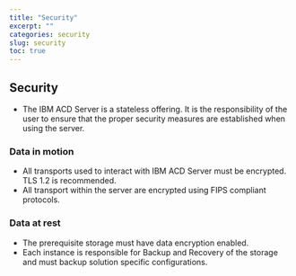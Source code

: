 ```yaml
---
title: "Security"
excerpt: ""
categories: security
slug: security
toc: true
---
```


## Security

* The IBM ACD Server is a stateless offering. It is the responsibility of the user to ensure that the proper security measures are established when using the server.

### 

### Data in motion

* All transports used to interact with IBM ACD Server must be encrypted. TLS 1.2 is recommended.
* All transport within the server are encrypted using FIPS compliant protocols.

### Data at rest

* The prerequisite storage must have data encryption enabled.
* Each instance is responsible for Backup and Recovery of the storage and must backup solution specific configurations.
